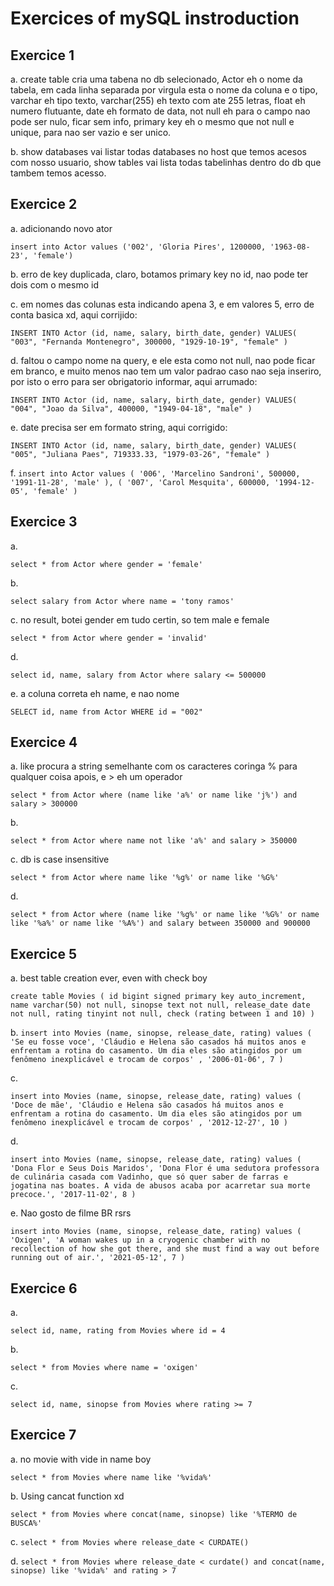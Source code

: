 # Exercices of mySQL instroduction

## Exercice 1

a. create table cria uma tabena no db selecionado, Actor eh o nome da tabela, em cada linha separada por virgula esta o nome da coluna e o tipo, varchar eh tipo texto, varchar(255) eh texto com ate 255 letras, float eh numero flutuante, date eh formato de data, not null eh para o campo nao pode ser nulo, ficar sem info, primary key eh o mesmo que not null e unique, para nao ser vazio e ser unico.

b. show databases vai listar todas databases no host que temos acesos com nosso usuario, show tables vai lista todas tabelinhas dentro do db que tambem temos acesso.

## Exercice 2

a. adicionando novo ator

`insert into Actor values ('002', 'Gloria Pires', 1200000, '1963-08-23', 'female')`

b. erro de key duplicada, claro, botamos primary key no id, nao pode ter dois com o mesmo id

c. em nomes das colunas esta indicando apena 3, e em valores 5, erro de conta basica xd, aqui corrijido:

`INSERT INTO Actor (id, name, salary, birth_date, gender) VALUES( "003", "Fernanda Montenegro", 300000, "1929-10-19", "female" )`

d. faltou o campo nome na query, e ele esta como not null, nao pode ficar em branco, e muito menos nao tem um valor padrao caso nao seja inseriro, por isto o erro para ser obrigatorio informar, aqui arrumado:

`INSERT INTO Actor (id, name, salary, birth_date, gender) VALUES( "004", "Joao da Silva", 400000, "1949-04-18", "male" )`

e. date precisa ser em formato string, aqui corrigido:

`INSERT INTO Actor (id, name, salary, birth_date, gender) VALUES( "005", "Juliana Paes", 719333.33, "1979-03-26", "female" )`

f.
`insert into Actor values ( '006', 'Marcelino Sandroni', 500000, '1991-11-28', 'male' ), ( '007', 'Carol Mesquita', 600000, '1994-12-05', 'female' )`

## Exercice 3

a.

`select * from Actor where gender = 'female' `

b.

`select salary from Actor where name = 'tony ramos'`

c. no result, botei gender em tudo certin, so tem male e female

`select * from Actor where gender = 'invalid'`

d.

`select id, name, salary from Actor where salary <= 500000`

e. a coluna correta eh name, e nao nome

`SELECT id, name from Actor WHERE id = "002"`

## Exercice 4

a. like procura a string semelhante com os caracteres coringa % para qualquer coisa apois, e > eh um operador

`select * from Actor where (name like 'a%' or name like 'j%') and salary > 300000`

b.

`select * from Actor where name not like 'a%' and salary > 350000`

c. db is case insensitive

`select * from Actor where name like '%g%' or name like '%G%'`

d.

`select * from Actor where (name like '%g%' or name like '%G%' or name like '%a%' or name like '%A%') and salary between 350000 and 900000`

## Exercice 5

a. best table creation ever, even with check boy

`create table Movies ( id bigint signed primary key auto_increment, name varchar(50) not null, sinopse text not null, release_date date not null, rating tinyint not null, check (rating between 1 and 10) )`

b.
`insert into Movies (name, sinopse, release_date, rating) values ( 'Se eu fosse voce', 'Cláudio e Helena são casados há muitos anos e enfrentam a rotina do casamento. Um dia eles são atingidos por um fenômeno inexplicável e trocam de corpos' , '2006-01-06', 7 )`

c.

`insert into Movies (name, sinopse, release_date, rating) values ( 'Doce de mãe', 'Cláudio e Helena são casados há muitos anos e enfrentam a rotina do casamento. Um dia eles são atingidos por um fenômeno inexplicável e trocam de corpos' , '2012-12-27', 10 )`

d.

`insert into Movies (name, sinopse, release_date, rating) values ( 'Dona Flor e Seus Dois Maridos', 'Dona Flor é uma sedutora professora de culinária casada com Vadinho, que só quer saber de farras e jogatina nas boates. A vida de abusos acaba por acarretar sua morte precoce.', '2017-11-02', 8 )`

e. Nao gosto de filme BR rsrs

`insert into Movies (name, sinopse, release_date, rating) values ( 'Oxigen', 'A woman wakes up in a cryogenic chamber with no recollection of how she got there, and she must find a way out before running out of air.', '2021-05-12', 7 )`

## Exercice 6

a.

`select id, name, rating from Movies where id = 4`

b.

`select * from Movies where name = 'oxigen'`

c.

`select id, name, sinopse from Movies where rating >= 7`

## Exercice 7

a. no movie with vide in name boy

`select * from Movies where name like '%vida%'`

b. Using cancat function xd

`select * from Movies where concat(name, sinopse) like '%TERMO de BUSCA%'`

c.
`select * from Movies where release_date < CURDATE()`

d.
`select * from Movies where release_date < curdate() and concat(name, sinopse) like '%vida%' and rating > 7`

